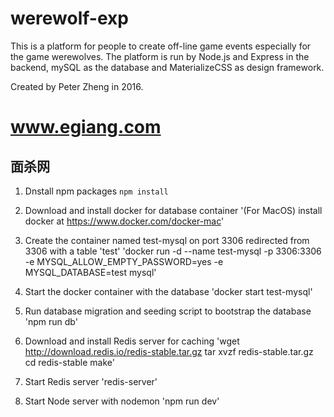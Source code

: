 # werewolf-exp
This is a platform for people to create off-line game events especially for the game werewolves.
The platform is run by Node.js and Express in the backend, mySQL as the database and MaterializeCSS as design framework.

Created by Peter Zheng in 2016.


# www.egiang.com
## 面杀网


1. Dnstall npm packages
`npm install `


2. Download and install docker for database container
'(For MacOS) install docker at https://www.docker.com/docker-mac'

3. Create the container named test-mysql on port 3306 redirected from 3306 with a table 'test'
'docker run -d --name test-mysql -p 3306:3306 -e MYSQL_ALLOW_EMPTY_PASSWORD=yes -e MYSQL_DATABASE=test mysql'

4. Start the docker container with the database
'docker start test-mysql'

5. Run database migration and seeding script to bootstrap the database
'npm run db'

6. Download and install Redis server for caching
'wget http://download.redis.io/redis-stable.tar.gz
	tar xvzf redis-stable.tar.gz
	cd redis-stable
	make'

7. Start Redis server
'redis-server'

8. Start Node server with nodemon
'npm run dev'